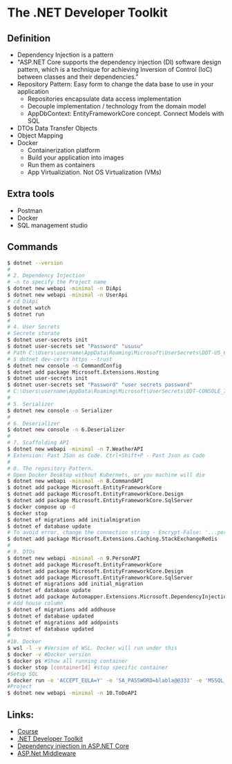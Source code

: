 # The .NET Developer Toolkit


## Definition
* Dependency Injection is a pattern
* "ASP.NET Core supports the dependency injection (DI) software design pattern, which is a technique for achieving Inversion of Control (IoC) between classes and their dependencies."
* Repository Pattern: Easy form to change the data base to use in your application
  * Repositories encapsulate data access implementation
  * Decouple implementation / technology from the domain model
  * AppDbContext: EntityFrameworkCore concept. Connect Models with SQL
* DTOs Data Transfer Objects
* Object Mapping
* Docker 
  * Containerization platform
  * Build your application into images
  * Run them as containers
  * App Virtualiziation. Not OS Virtualization (VMs)


## Extra tools
* Postman
* Docker
* SQL management studio


## Commands
```Bash
$ dotnet --version
#
# 2. Dependency Injection
# -n to specify the Project name
$ dotnet new webapi -minimal -n DiApi
$ dotnet new webapi -minimal -n UserApi
# cd DiApi
$ dotnet watch
$ dotnet run
#
# 4. User Secrets
# Secrete storate
$ dotnet user-secrets init
$ dotnet user-secrets set "Password" "ususu"
# Path C:\Users\username\AppData\Roaming\Microsoft\UserSecrets\DDT-US_6f6f9190-95e9-4a80-9597-068cff308a02
# $ dotnet dev-certs https --trust
$ dotnet new console -n CommandConfig
$ dotnet add package Microsoft.Extensions.Hosting
$ dotnet user-secrets init
$ dotnet user-secrets set "Password" "user secrets password"
# C:\Users\username\AppData\Roaming\Microsoft\UserSecrets\DDT-CONSOLE_796f707c-506f-45f0-a9f2-a0530e4d1e6c
# 
# 5. Serializer
$ dotnet new console -n Serializer
# 
# 6. Deserializer
$ dotnet new console -n 6.Deserializer
# 
# 7. Scaffolding API
$ dotnet new webapi -minimal -n 7.WeatherAPI
# Extension: Past JSon as Code. Ctrl+Shift+P - Past Json as Code
#
# 8. The repository Pattern.
# Open Docker Desktop without Kubernets, or you machine will die
$ dotnet new webapi -minimal -n 8.CommandAPI
$ dotnet add package Microsoft.EntityFrameworkCore
$ dotnet add package Microsoft.EntityFrameworkCore.Design
$ dotnet add package Microsoft.EntityFrameworkCore.SqlServer
$ docker compose up -d
$ docker stop
$ dotnet ef migrations add initialmigration
$ dotnet ef database update
# To avoid error, change the connection string - Encrypt-False: '...por uma autoridade que não é de confiança' // Encrypt: https://stackoverflow.com/questions/17615260/the-certificate-chain-was-issued-by-an-authority-that-is-not-trusted-when-conn
$ dotnet add package Microsoft.Extensions.Caching.StackExchangeRedis
#
# 9. DTOs
$ dotnet new webapi -minimal -n 9.PersonAPI
$ dotnet add package Microsoft.EntityFrameworkCore
$ dotnet add package Microsoft.EntityFrameworkCore.Design
$ dotnet add package Microsoft.EntityFrameworkCore.SqlServer
$ dotnet ef migrations add initial_migration
$ dotnet ef database update
$ dotnet add package Automapper.Extensions.Microsoft.DependencyInjection
# Add house column
$ dotnet ef migrations add addhouse
$ dotnet ef database updated
$ dotnet ef migrations add addpoints
$ dotnet ef database updated
#
#10. Docker
$ wsl -l -v #Version of WSL. Docker will run under this
$ docker -v #Docker version
$ docker ps #Show all running container
$ docker stop [containerId] #stop specific container
#Setup SQL
$ docker run -e 'ACCEPT_EULA=Y' -e 'SA_PASSWORD=blabla@@333' -e 'MSSQL_PID=Express' -p 1433:1433 -d mcr.microsoft.com/mssql/server:2022-latest
#Project
$ dotnet new webapi -minimal -n 10.ToDoAPI

```

## Links:
* [Course](https://www.youtube.com/watch?v=Rqz9XiSqH3E)
* [.NET Developer Toolkit](https://lesjackson.net/course/dotnet-developer-toolkit)
* [Dependency injection in ASP.NET Core](https://learn.microsoft.com/en-us/aspnet/core/fundamentals/dependency-injection?view=aspnetcore-6.0)
* [ASP.Net Middleware](https://learn.microsoft.com/en-us/aspnet/core/fundamentals/middleware/?view=aspnetcore-7.0)
